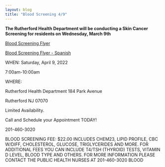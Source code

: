 ```yaml
---
layout: blog
title: "Blood Screening 4/9"
---
```


**The Rutherford Health Department will be conducting a Skin Cancer Screening for residents on Wednesday, March 9th**

[Blood Screening Flyer](https://storage.googleapis.com/static.rutherford-nj.com/health/Blood%20Screening%20Flyer.pdf)

[Blood Screening Flyer - Spanish](https://storage.googleapis.com/static.rutherford-nj.com/health/Blood%20Screening%20Flyer%20Spanish.pdf)

WHEN: Saturday, April 9, 2022

7:00am-10:00am

WHERE:

Rutherford Health Department 184 Park Avenue

Rutherford NJ 07070

Limited Availability.

Call and Schedule your Appointment TODAY!

201-460-3020

BLOOD SCREENING FEE: $22.00 INCLUDES CHEM23, LIPID PROFILE, CBC W/DIFF, CHOLESTEROL, GLUCOSE, TRIGLYCERIDES AND MORE. FOR ADDITIONAL FEES YOU CAN INCLUDE T4/TSH (THYROID) TESTS, VITAMIN D LEVEL, BLOOD TYPE AND OTHERS. FOR MORE INFORMATION PLEASE CONTACT THE PUBLIC HEALTH NURSES AT 201-460-3020 BLOOD
